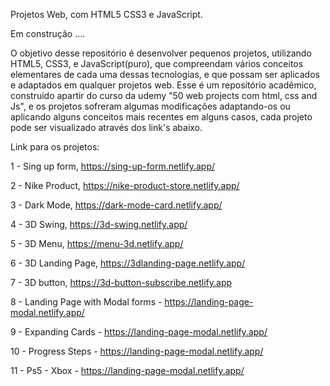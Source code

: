 Projetos Web, com HTML5 CSS3 e JavaScript.

Em construção ....

O objetivo desse repositório é desenvolver pequenos projetos, utilizando HTML5, CSS3, e JavaScript(puro), que compreendam vários conceitos elementares de cada uma dessas tecnologias, e que possam ser aplicados e adaptados em qualquer projetos web. Esse é um repositório acadêmico, construido apartir do curso da udemy "50 web projects com html, css and Js", e os projetos sofreram algumas modificações adaptando-os ou aplicando alguns conceitos mais recentes em alguns casos, cada projeto pode ser visualizado através dos link's abaixo.
 
Link para os projetos:

1 - Sing up form, https://sing-up-form.netlify.app/

2 - Nike Product, https://nike-product-store.netlify.app/

3 - Dark Mode, https://dark-mode-card.netlify.app/

4 - 3D Swing, https://3d-swing.netlify.app/

5 - 3D Menu, https://menu-3d.netlify.app/

6 - 3D Landing Page, https://3dlanding-page.netlify.app/

7 - 3D button, https://3d-button-subscribe.netlify.app

8 - Landing Page with Modal forms - https://landing-page-modal.netlify.app/

9 - Expanding Cards - https://landing-page-modal.netlify.app/

10 - Progress Steps - https://landing-page-modal.netlify.app/

11 - Ps5 - Xbox - https://landing-page-modal.netlify.app/
